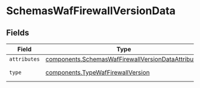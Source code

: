 # SchemasWafFirewallVersionData


## Fields

| Field                                                                                                                           | Type                                                                                                                            | Required                                                                                                                        | Description                                                                                                                     |
| ------------------------------------------------------------------------------------------------------------------------------- | ------------------------------------------------------------------------------------------------------------------------------- | ------------------------------------------------------------------------------------------------------------------------------- | ------------------------------------------------------------------------------------------------------------------------------- |
| `attributes`                                                                                                                    | [components.SchemasWafFirewallVersionDataAttributes](../../../sdk/models/components/schemaswaffirewallversiondataattributes.md) | :heavy_minus_sign:                                                                                                              | N/A                                                                                                                             |
| `type`                                                                                                                          | [components.TypeWafFirewallVersion](../../../sdk/models/components/typewaffirewallversion.md)                                   | :heavy_minus_sign:                                                                                                              | Resource type.                                                                                                                  |